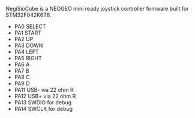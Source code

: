 NegiSioCube is a NEOGEO mini ready joystick controller firmware built for
STM32F042K6T6.

 - PA0 SELECT
 - PA1 START
 - PA2 UP
 - PA3 DOWN
 - PA4 LEFT
 - PA5 RIGHT
 - PA6 A
 - PA7 B
 - PA8 C
 - PA9 D
 - PA11 USB- via 22 ohm R
 - PA12 USB+ via 22 ohm R
 - PA13 SWDIO for debug
 - PA14 SWCLK for debug
